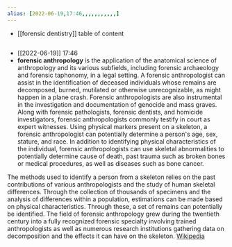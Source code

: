 ```yaml
---
alias: [2022-06-19,17:46,,,,,,,,,,,]
---
```

- [[forensic dentistry]]
table of content
```toc
```

- [[2022-06-19]] 17:46
- **forensic anthropology** is the application of the anatomical science of anthropology and its various subfields, including forensic archaeology and forensic taphonomy, in a legal setting. A forensic anthropologist can assist in the identification of deceased individuals whose remains are decomposed, burned, mutilated or otherwise unrecognizable, as might happen in a plane crash. Forensic anthropologists are also instrumental in the investigation and documentation of genocide and mass graves. Along with forensic pathologists, forensic dentists, and homicide investigators, forensic anthropologists commonly testify in court as expert witnesses.  Using physical markers present on a skeleton, a forensic anthropologist can potentially determine a person's age, sex, stature, and race. In addition to identifying physical characteristics of the individual, forensic anthropologists can use skeletal abnormalities to potentially determine cause of death, past trauma such as broken bones or medical procedures, as well as diseases such as bone cancer.

The methods used to identify a person from a skeleton relies on the past contributions of various anthropologists and the study of human skeletal differences.  Through the collection of thousands of specimens and the analysis of differences within a population, estimations can be made based on physical characteristics.  Through these, a set of remains can potentially be identified.  The field of forensic anthropology grew during the twentieth century into a fully recognized forensic specialty involving trained anthropologists as well as numerous research institutions gathering data on decomposition and the effects it can have on the skeleton.
[Wikipedia](https://en.wikipedia.org/wiki/Forensic%20anthropology)